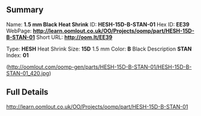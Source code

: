 

 ## Summary
Name: __1.5 mm Black Heat Shrink__
ID: __HESH-15D-B-STAN-01__
Hex ID: __EE39__
WebPage: __http://learn.oomlout.co.uk/OO/Projects/oomp/part/HESH-15D-B-STAN-01__
Short URL: __http://oom.lt/EE39__

Type: __HESH__ Heat Shrink 
Size: __15D__ 1.5 mm 
Color: __B__ Black 
Description __STAN__  
Index: __01__


(http://oomlout.com/oomp-gen/parts/HESH-15D-B-STAN-01/HESH-15D-B-STAN-01_420.jpg)


 ## Full Details
 http://learn.oomlout.co.uk/OO/Projects/oomp/part/HESH-15D-B-STAN-01














